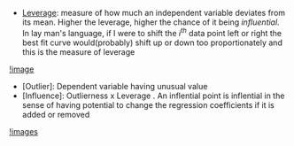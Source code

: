 - [Leverage](https://en.wikipedia.org/wiki/Leverage_(statistics)): measure of how much
an independent variable deviates from its mean. Higher the leverage, higher the chance of 
it being *influential*. In lay man's language, if I were to shift the $i^{th}$ data point
left or right the best fit curve would(probably) shift up or down too proportionately and this
is the measure of leverage

[!image](images/leverage.png)

- [Outlier]: Dependent variable having unusual value
- [Influence]: Outlierness x Leverage . An inflential point
  is inflential in the sense of having potential to change the regression coefficients
   if it is added or removed

[!images](images/influence.png)

